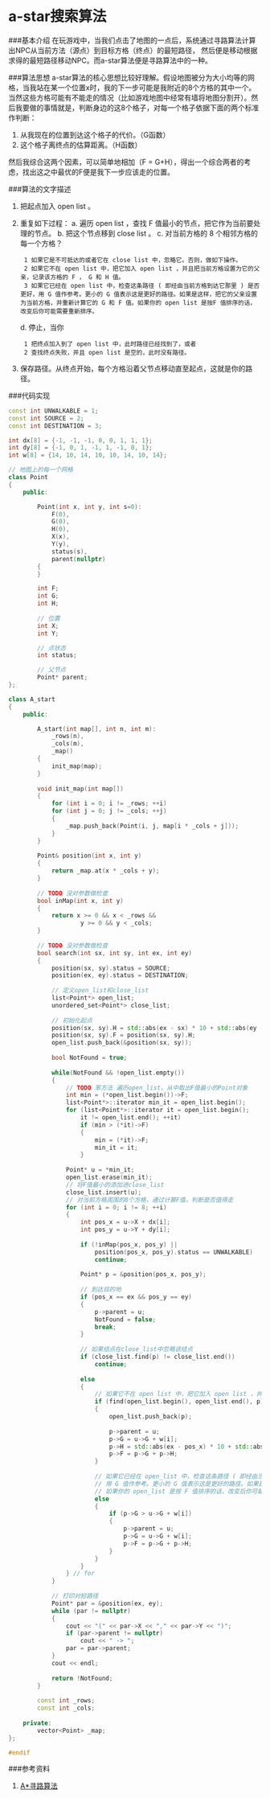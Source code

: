 a-star搜索算法
=========

###基本介绍
在玩游戏中，当我们点击了地图的一点后，系统通过寻路算法计算出NPC从当前方法（源点）到目标方格（终点）的最短路径，
然后便是移动根据求得的最短路径移动NPC。而a-star算法便是寻路算法中的一种。

###算法思想
a-star算法的核心思想比较好理解。假设地图被分为大小均等的网格，当我站在某一个位置x时，我的下一步可能是我附近的8个方格的其中一个。
当然这些方格可能有不能走的情况（比如游戏地图中经常有墙将地图分割开）。然后我要做的事情就是，判断身边的这8个格子，对每一个格子依据下面的两个标准作判断：

1. 从我现在的位置到达这个格子的代价。（G函数）
2. 这个格子离终点的估算距离。（H函数）

然后我综合这两个因素，可以简单地相加（F = G+H），得出一个综合两者的考虑，找出这之中最优的F便是我下一步应该走的位置。

###算法的文字描述
1. 把起点加入 open list 。
2. 重复如下过程：
    a. 遍历 open list ，查找 F 值最小的节点，把它作为当前要处理的节点。
    b. 把这个节点移到 close list 。
    c. 对当前方格的 8 个相邻方格的每一个方格？

        1 如果它是不可抵达的或者它在 close list 中，忽略它。否则，做如下操作。
        2 如果它不在 open list 中，把它加入 open list ，并且把当前方格设置为它的父亲，记录该方格的 F ， G 和 H 值。
        3 如果它已经在 open list 中，检查这条路径 ( 即经由当前方格到达它那里 ) 是否更好，用 G 值作参考。更小的 G 值表示这是更好的路径。如果是这样，把它的父亲设置为当前方格，并重新计算它的 G 和 F 值。如果你的 open list 是按F 值排序的话，改变后你可能需要重新排序。
    
    d. 停止，当你

        1 把终点加入到了 open list 中，此时路径已经找到了，或者
        2 查找终点失败，并且 open list 是空的，此时没有路径。

3. 保存路径。从终点开始，每个方格沿着父节点移动直至起点，这就是你的路径。


###代码实现
```c++
const int UNWALKABLE = 1;
const int SOURCE = 2;
const int DESTINATION = 3;

int dx[8] = {-1, -1, -1, 0, 0, 1, 1, 1};
int dy[8] = {-1, 0, 1, -1, 1, -1, 0, 1};
int w[8] = {14, 10, 14, 10, 10, 14, 10, 14};

// 地图上的每一个网格
class Point
{
    public:

        Point(int x, int y, int s=0):
            F(0),
            G(0),
            H(0),
            X(x),
            Y(y),
            status(s),
            parent(nullptr)
        {
        }

        int F;
        int G;
        int H;
    
        // 位置
        int X;
        int Y;

        // 点状态
        int status;

        // 父节点
        Point* parent;
};

class A_start
{
    public:

        A_start(int map[], int n, int m):
            _rows(n),
            _cols(m),
            _map()
        {
            init_map(map);
        }
        
        void init_map(int map[])
        {
            for (int i = 0; i != _rows; ++i)
            for (int j = 0; j != _cols; ++j)
            {
                _map.push_back(Point(i, j, map[i * _cols + j]));
            }
        }
        
        Point& position(int x, int y)
        {
            return _map.at(x * _cols + y);
        }
        
        // TODO 没对参数做检查
        bool inMap(int x, int y)
        {
            return x >= 0 && x < _rows &&
                    y >= 0 && y < _cols;
        }
        
        // TODO 没对参数做检查
        bool search(int sx, int sy, int ex, int ey)
        {
            position(sx, sy).status = SOURCE;
            position(ex, ey).status = DESTINATION;
            
            // 定义open_list和close_list
            list<Point*> open_list;
            unordered_set<Point*> close_list;
            
            // 初始化起点
            position(sx, sy).H = std::abs(ex - sx) * 10 + std::abs(ey - sy) * 10;
            position(sx, sy).F = position(sx, sy).H;
            open_list.push_back(&position(sx, sy));
            
            bool NotFound = true;
            
            while(NotFound && !open_list.empty())
            {   
                // TODO 笨方法 遍历open_list，从中取出F值最小的Point对象
                int min = (*open_list.begin())->F;
                list<Point*>::iterator min_it = open_list.begin();
                for (list<Point*>::iterator it = open_list.begin(); 
                    it != open_list.end(); ++it)
                    if (min > (*it)->F)
                    {
                        min = (*it)->F;
                        min_it = it;
                    }
                
                Point* u = *min_it;
                open_list.erase(min_it);
                // 将F值最小的添加进close_list
                close_list.insert(u);
                // 对当前方格周围的8个方格，通过计算F值，判断是否值得走
                for (int i = 0; i != 8; ++i)
                {
                    int pos_x = u->X + dx[i];
                    int pos_y = u->Y + dy[i];
                    
                    if (!inMap(pos_x, pos_y) || 
                        position(pos_x, pos_y).status == UNWALKABLE)
                        continue;
                    
                    Point* p = &position(pos_x, pos_y);
                    
                    // 到达目的地
                    if (pos_x == ex && pos_y == ey)
                    {
                        p->parent = u;
                        NotFound = false;
                        break;
                    }
                    
                    // 如果结点在close_list中忽略该结点
                    if (close_list.find(p) != close_list.end())
                        continue;
                    
                    else
                    {
                        // 如果它不在 open list 中，把它加入 open list ，并且把当前方格设置为它的父亲，记录该方格的 F,G,H 值。
                        if (find(open_list.begin(), open_list.end(), p) == open_list.end())
                        {
                            open_list.push_back(p);
                            
                            p->parent = u;
                            p->G = u->G + w[i];
                            p->H = std::abs(ex - pos_x) * 10 + std::abs(ey - pos_y) * 10;
                            p->F = p->G + p->H;
                        }
                        
                        // 如果它已经在 open_list 中，检查这条路径 ( 即经由当前方格到达它那里 ) 是否更好。
                        // 用 G 值作参考。更小的 G 值表示这是更好的路径。如果是这样，把它的父亲设置为当前方格，并重新计算它的 G 和 F 值。
                        // 如果你的 open_list 是按 F 值排序的话，改变后你可能需要重新排序。
                        else
                        {
                            if (p->G > u->G + w[i])
                            {
                                p->parent = u;
                                p->G = u->G + w[i];
                                p->F = p->G + p->H;
                            }
                        }
                    }
                } // for
            }
            
            // 打印对短路径
            Point* par = &position(ex, ey);
            while (par != nullptr)
            {
                cout << "(" << par->X << "," << par->Y << ")";
                if (par->parent != nullptr)
                    cout << " -> ";
                par = par->parent;
            }
            cout << endl;
            
            return !NotFound;
        }
        
        const int _rows;
        const int _cols;
        
    private:
        vector<Point> _map;
};

#endif

```

###参考资料
1. [A*寻路算法](http://www.cppblog.com/christanxw/archive/2006/04/07/5126.html)
